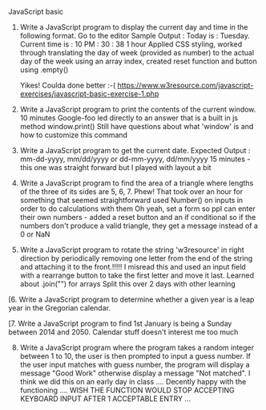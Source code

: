 JavaScript basic

1. Write a JavaScript program to display the current day and time in the following format.  Go to the editor
Sample Output : Today is : Tuesday. 
Current time is : 10 PM : 30 : 38
    1 hour
    Applied CSS styling, worked through translating the day of week (provided as number) to the actual day of the week using an array index, created reset function and button using .empty()
    
    Yikes! Coulda done better :-(   https://www.w3resource.com/javascript-exercises/javascript-basic-exercise-1.php  

2. Write a JavaScript program to print the contents of the current window.
    10 minutes
    Google-foo led directly to an answer that is a built in js method window.print()
    Still have questions about what 'window' is and how to customize this command

3. Write a JavaScript program to get the current date.  Expected Output : mm-dd-yyyy, mm/dd/yyyy or dd-mm-yyyy, dd/mm/yyyy
    15 minutes - this one was straight forward but I played with layout a bit

4. Write a JavaScript program to find the area of a triangle where lengths of the three of its sides are 5, 6, 7. 
    Phew! That took over an hour for something that seemed straightforward
        used Number() on inputs in order to do calculations with them
        Oh yeah, set a form so ppl can enter their own numbers - added a reset button and an if conditional so if the numbers don't produce a valid triangle, they get a message instead of a 0 or NaN

5. Write a JavaScript program to rotate the string 'w3resource' in right direction by periodically removing one letter from the end of the string and attaching it to the front.!!!!! 
    I misread this and used an input field with a rearrange button to take the first letter and move it last.
    Learned about .join("") for arrays
    Split this over 2 days with other learning

[6. Write a JavaScript program to determine whether a given year is a leap year in the Gregorian calendar.  

[7. Write a JavaScript program to find 1st January is being a Sunday between 2014 and 2050.
    Calendar stuff doesn't interest me too much

8. Write a JavaScript program where the program takes a random integer between 1 to 10, the user is then prompted to input a guess number. If the user input matches with guess number, the program will display a message "Good Work" otherwise display a message "Not matched". 
    I think we did this on an early day in class ....
    Decently happy with the functioning .... WISH  THE FUNCTION WOULD STOP ACCEPTING KEYBOARD INPUT AFTER 1 ACCEPTABLE ENTRY ...